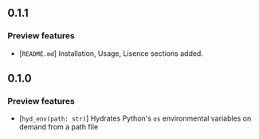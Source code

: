 ## 0.1.1

### Preview features

- [`README.md`] Installation, Usage, Lisence sections added.

## 0.1.0

### Preview features

- [`hyd_env(path: str)`] Hydrates Python's `os` environmental variables on demand from a path file
